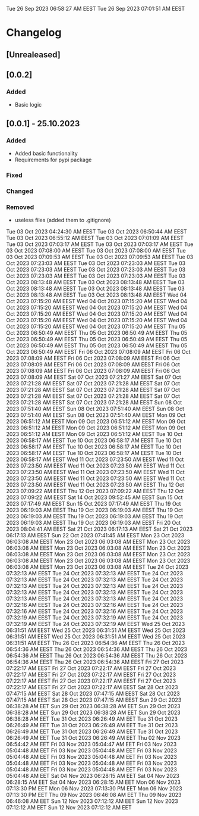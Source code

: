 Tue 26 Sep 2023 06:58:27 AM EEST
Tue 26 Sep 2023 07:01:51 AM EEST
# Changelog
## [Unrealeased]

## [0.0.2]

### Added 

- Basic logic

## [0.0.1] - 25.10.2023

### Added 

- Added basic functionality
- Requirements for pypi package

### Fixed

### Changed

### Removed

- useless files (added them to .gitignore)







Tue 03 Oct 2023 04:24:30 AM EEST
Tue 03 Oct 2023 06:50:44 AM EEST
Tue 03 Oct 2023 06:55:12 AM EEST
Tue 03 Oct 2023 07:01:09 AM EEST
Tue 03 Oct 2023 07:03:17 AM EEST
Tue 03 Oct 2023 07:03:17 AM EEST
Tue 03 Oct 2023 07:08:00 AM EEST
Tue 03 Oct 2023 07:08:00 AM EEST
Tue 03 Oct 2023 07:09:53 AM EEST
Tue 03 Oct 2023 07:09:53 AM EEST
Tue 03 Oct 2023 07:23:03 AM EEST
Tue 03 Oct 2023 07:23:03 AM EEST
Tue 03 Oct 2023 07:23:03 AM EEST
Tue 03 Oct 2023 07:23:03 AM EEST
Tue 03 Oct 2023 07:23:03 AM EEST
Tue 03 Oct 2023 07:23:03 AM EEST
Tue 03 Oct 2023 08:13:48 AM EEST
Tue 03 Oct 2023 08:13:48 AM EEST
Tue 03 Oct 2023 08:13:48 AM EEST
Tue 03 Oct 2023 08:13:48 AM EEST
Tue 03 Oct 2023 08:13:48 AM EEST
Tue 03 Oct 2023 08:13:48 AM EEST
Wed 04 Oct 2023 07:15:20 AM EEST
Wed 04 Oct 2023 07:15:20 AM EEST
Wed 04 Oct 2023 07:15:20 AM EEST
Wed 04 Oct 2023 07:15:20 AM EEST
Wed 04 Oct 2023 07:15:20 AM EEST
Wed 04 Oct 2023 07:15:20 AM EEST
Wed 04 Oct 2023 07:15:20 AM EEST
Wed 04 Oct 2023 07:15:20 AM EEST
Wed 04 Oct 2023 07:15:20 AM EEST
Wed 04 Oct 2023 07:15:20 AM EEST
Thu 05 Oct 2023 06:50:49 AM EEST
Thu 05 Oct 2023 06:50:49 AM EEST
Thu 05 Oct 2023 06:50:49 AM EEST
Thu 05 Oct 2023 06:50:49 AM EEST
Thu 05 Oct 2023 06:50:49 AM EEST
Thu 05 Oct 2023 06:50:49 AM EEST
Thu 05 Oct 2023 06:50:49 AM EEST
Fri 06 Oct 2023 07:08:09 AM EEST
Fri 06 Oct 2023 07:08:09 AM EEST
Fri 06 Oct 2023 07:08:09 AM EEST
Fri 06 Oct 2023 07:08:09 AM EEST
Fri 06 Oct 2023 07:08:09 AM EEST
Fri 06 Oct 2023 07:08:09 AM EEST
Fri 06 Oct 2023 07:08:09 AM EEST
Fri 06 Oct 2023 07:08:09 AM EEST
Sat 07 Oct 2023 07:21:27 AM EEST
Sat 07 Oct 2023 07:21:28 AM EEST
Sat 07 Oct 2023 07:21:28 AM EEST
Sat 07 Oct 2023 07:21:28 AM EEST
Sat 07 Oct 2023 07:21:28 AM EEST
Sat 07 Oct 2023 07:21:28 AM EEST
Sat 07 Oct 2023 07:21:28 AM EEST
Sat 07 Oct 2023 07:21:28 AM EEST
Sat 07 Oct 2023 07:21:28 AM EEST
Sun 08 Oct 2023 07:51:40 AM EEST
Sun 08 Oct 2023 07:51:40 AM EEST
Sun 08 Oct 2023 07:51:40 AM EEST
Sun 08 Oct 2023 07:51:40 AM EEST
Mon 09 Oct 2023 06:51:12 AM EEST
Mon 09 Oct 2023 06:51:12 AM EEST
Mon 09 Oct 2023 06:51:12 AM EEST
Mon 09 Oct 2023 06:51:12 AM EEST
Mon 09 Oct 2023 06:51:12 AM EEST
Mon 09 Oct 2023 06:51:12 AM EEST
Tue 10 Oct 2023 06:58:17 AM EEST
Tue 10 Oct 2023 06:58:17 AM EEST
Tue 10 Oct 2023 06:58:17 AM EEST
Tue 10 Oct 2023 06:58:17 AM EEST
Tue 10 Oct 2023 06:58:17 AM EEST
Tue 10 Oct 2023 06:58:17 AM EEST
Tue 10 Oct 2023 06:58:17 AM EEST
Wed 11 Oct 2023 07:23:50 AM EEST
Wed 11 Oct 2023 07:23:50 AM EEST
Wed 11 Oct 2023 07:23:50 AM EEST
Wed 11 Oct 2023 07:23:50 AM EEST
Wed 11 Oct 2023 07:23:50 AM EEST
Wed 11 Oct 2023 07:23:50 AM EEST
Wed 11 Oct 2023 07:23:50 AM EEST
Wed 11 Oct 2023 07:23:50 AM EEST
Wed 11 Oct 2023 07:23:50 AM EEST
Thu 12 Oct 2023 07:09:22 AM EEST
Thu 12 Oct 2023 07:09:22 AM EEST
Thu 12 Oct 2023 07:09:22 AM EEST
Sat 14 Oct 2023 09:52:45 AM EEST
Sun 15 Oct 2023 07:17:49 AM EEST
Sun 15 Oct 2023 07:17:49 AM EEST
Thu 19 Oct 2023 06:19:03 AM EEST
Thu 19 Oct 2023 06:19:03 AM EEST
Thu 19 Oct 2023 06:19:03 AM EEST
Thu 19 Oct 2023 06:19:03 AM EEST
Thu 19 Oct 2023 06:19:03 AM EEST
Thu 19 Oct 2023 06:19:03 AM EEST
Fri 20 Oct 2023 08:04:41 AM EEST
Sat 21 Oct 2023 06:17:13 AM EEST
Sat 21 Oct 2023 06:17:13 AM EEST
Sun 22 Oct 2023 07:41:45 AM EEST
Mon 23 Oct 2023 06:03:08 AM EEST
Mon 23 Oct 2023 06:03:08 AM EEST
Mon 23 Oct 2023 06:03:08 AM EEST
Mon 23 Oct 2023 06:03:08 AM EEST
Mon 23 Oct 2023 06:03:08 AM EEST
Mon 23 Oct 2023 06:03:08 AM EEST
Mon 23 Oct 2023 06:03:08 AM EEST
Mon 23 Oct 2023 06:03:08 AM EEST
Mon 23 Oct 2023 06:03:08 AM EEST
Mon 23 Oct 2023 06:03:08 AM EEST
Tue 24 Oct 2023 07:32:13 AM EEST
Tue 24 Oct 2023 07:32:13 AM EEST
Tue 24 Oct 2023 07:32:13 AM EEST
Tue 24 Oct 2023 07:32:13 AM EEST
Tue 24 Oct 2023 07:32:13 AM EEST
Tue 24 Oct 2023 07:32:13 AM EEST
Tue 24 Oct 2023 07:32:13 AM EEST
Tue 24 Oct 2023 07:32:13 AM EEST
Tue 24 Oct 2023 07:32:13 AM EEST
Tue 24 Oct 2023 07:32:13 AM EEST
Tue 24 Oct 2023 07:32:16 AM EEST
Tue 24 Oct 2023 07:32:16 AM EEST
Tue 24 Oct 2023 07:32:16 AM EEST
Tue 24 Oct 2023 07:32:16 AM EEST
Tue 24 Oct 2023 07:32:19 AM EEST
Tue 24 Oct 2023 07:32:19 AM EEST
Tue 24 Oct 2023 07:32:19 AM EEST
Tue 24 Oct 2023 07:32:19 AM EEST
Wed 25 Oct 2023 06:31:51 AM EEST
Wed 25 Oct 2023 06:31:51 AM EEST
Wed 25 Oct 2023 06:31:51 AM EEST
Wed 25 Oct 2023 06:31:51 AM EEST
Wed 25 Oct 2023 06:31:51 AM EEST
Thu 26 Oct 2023 06:54:36 AM EEST
Thu 26 Oct 2023 06:54:36 AM EEST
Thu 26 Oct 2023 06:54:36 AM EEST
Thu 26 Oct 2023 06:54:36 AM EEST
Thu 26 Oct 2023 06:54:36 AM EEST
Thu 26 Oct 2023 06:54:36 AM EEST
Thu 26 Oct 2023 06:54:36 AM EEST
Fri 27 Oct 2023 07:22:17 AM EEST
Fri 27 Oct 2023 07:22:17 AM EEST
Fri 27 Oct 2023 07:22:17 AM EEST
Fri 27 Oct 2023 07:22:17 AM EEST
Fri 27 Oct 2023 07:22:17 AM EEST
Fri 27 Oct 2023 07:22:17 AM EEST
Fri 27 Oct 2023 07:22:17 AM EEST
Fri 27 Oct 2023 07:22:17 AM EEST
Sat 28 Oct 2023 07:47:15 AM EEST
Sat 28 Oct 2023 07:47:15 AM EEST
Sat 28 Oct 2023 07:47:15 AM EEST
Sat 28 Oct 2023 07:47:15 AM EEST
Sun 29 Oct 2023 06:38:28 AM EET
Sun 29 Oct 2023 06:38:28 AM EET
Sun 29 Oct 2023 06:38:28 AM EET
Sun 29 Oct 2023 06:38:28 AM EET
Sun 29 Oct 2023 06:38:28 AM EET
Tue 31 Oct 2023 06:26:49 AM EET
Tue 31 Oct 2023 06:26:49 AM EET
Tue 31 Oct 2023 06:26:49 AM EET
Tue 31 Oct 2023 06:26:49 AM EET
Tue 31 Oct 2023 06:26:49 AM EET
Tue 31 Oct 2023 06:26:49 AM EET
Tue 31 Oct 2023 06:26:49 AM EET
Thu 02 Nov 2023 06:54:42 AM EET
Fri 03 Nov 2023 05:04:47 AM EET
Fri 03 Nov 2023 05:04:48 AM EET
Fri 03 Nov 2023 05:04:48 AM EET
Fri 03 Nov 2023 05:04:48 AM EET
Fri 03 Nov 2023 05:04:48 AM EET
Fri 03 Nov 2023 05:04:48 AM EET
Fri 03 Nov 2023 05:04:48 AM EET
Fri 03 Nov 2023 05:04:48 AM EET
Fri 03 Nov 2023 05:04:48 AM EET
Fri 03 Nov 2023 05:04:48 AM EET
Sat 04 Nov 2023 06:28:15 AM EET
Sat 04 Nov 2023 06:28:15 AM EET
Sat 04 Nov 2023 06:28:15 AM EET
Mon 06 Nov 2023 07:13:30 PM EET
Mon 06 Nov 2023 07:13:30 PM EET
Mon 06 Nov 2023 07:13:30 PM EET
Thu 09 Nov 2023 06:46:08 AM EET
Thu 09 Nov 2023 06:46:08 AM EET
Sun 12 Nov 2023 07:12:12 AM EET
Sun 12 Nov 2023 07:12:12 AM EET
Sun 12 Nov 2023 07:12:12 AM EET
